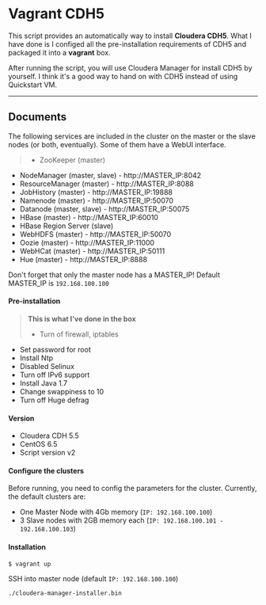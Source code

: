 Vagrant CDH5
===================

This script provides an automatically way to install **Cloudera CDH5**. What I have done is I configed all the pre-installation requirements of CDH5 and packaged it into a **vagrant** box.

After running the script, you will use Cloudera Manager for install CDH5 by yourself. I think it's a good way to hand on with CDH5 instead of using Quickstart VM.


----------


Documents
-------------
The following services are included in the cluster on the master or the slave nodes (or both, eventually). Some of them have a WebUI interface. 

> * ZooKeeper (master)
* NodeManager (master, slave) - http://MASTER_IP:8042
* ResourceManager (master) - http://MASTER_IP:8088
* JobHistory (master) - http://MASTER_IP:19888
* Namenode (master) - http://MASTER_IP:50070
* Datanode (master, slave) - http://MASTER_IP:50075
* HBase (master) - http://MASTER_IP:60010
* HBase Region Server (slave)
* WebHDFS (master) - http://MASTER_IP:50070
* Oozie (master) - http://MASTER_IP:11000
* WebHCat (master) - http://MASTER_IP:50111
* Hue (master) - http://MASTER_IP:8888

Don't forget that only the master node has a MASTER_IP!
Default MASTER_IP is `192.168.100.100`
#### <i class="icon-file"></i> Pre-installation

> **This is what I've done in the box**
>
> - Turn of firewall, iptables
* Set password for root
* Install Ntp
* Disabled Selinux
* Turn off IPv6 support
* Install Java 1.7
* Change swappiness to 10
* Turn off Huge defrag

#### <i class="icon-pencil"></i> Version

* Cloudera CDH 5.5
* CentOS 6.5
* Script version v2

#### <i class="icon-hdd"></i> Configure the clusters

Before running, you need to config the parameters for the cluster. Currently, the default clusters are:

* One Master Node with 4Gb memory (`IP: 192.168.100.100`)
* 3 Slave nodes with 2GB memory each (`IP: 192.168.100.101 - 192.168.100.103`)

#### <i class="icon-refresh"></i> Installation

```sh
$ vagrant up
```

SSH into master node (default `IP: 192.168.100.100`)
```sh
./cloudera-manager-installer.bin
```
